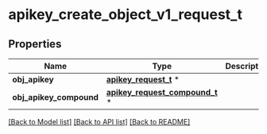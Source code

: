 # apikey_create_object_v1_request_t

## Properties
Name | Type | Description | Notes
------------ | ------------- | ------------- | -------------
**obj_apikey** | [**apikey_request_t**](apikey_request.md) \* |  | [optional] 
**obj_apikey_compound** | [**apikey_request_compound_t**](apikey_request_compound.md) \* |  | [optional] 

[[Back to Model list]](../README.md#documentation-for-models) [[Back to API list]](../README.md#documentation-for-api-endpoints) [[Back to README]](../README.md)


